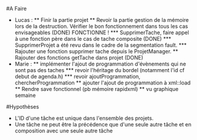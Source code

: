 #A Faire
* Lucas : 
	** Finir la partie projet
	** Revoir la partie gestion de la mémoire lors de la destruction. Vérifier le bon fonctionnement dans tous les cas envisageables (DONE)
		FONCTIONNE !
		*** SupprimerTache, faire appel à une fonction père dans le cas de tache composite (DONE)
		*** SupprimerProjet a été revu dans le cadre de la segmentation fault.
		*** Rajouter une fonction supprimer tache depuis le ProjetManager.
	** Rajouter des fonctions getTache dans projet (DONE)
* Marie :
	** implémenter l'ajout de programmation d'évènements qui ne sont pas des taches
		*** revoir l'héritage du bordel (notamment l'id cf debut de agenda.h)
		*** revoir ajoutProgrammation, chercherProgrammation
	** ajouter l'ajout de programmation à xml::load
	** Rendre save fonctionnel (pb mémoire rapidxml)
	** vu graphique semaine

#Hypothèses
* L'ID d'une tâche est unique dans l'ensemble des projets.
* Une tâche ne peut être la précédence que d'une seule autre tâche et en composition avec une seule autre tâche